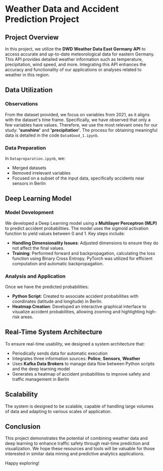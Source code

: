 # Weather Data and Accident Prediction Project

## Project Overview

In this project, we utilize the **DWD Weather Data East Germany API** to access accurate and up-to-date meteorological data for eastern Germany. This API provides detailed weather information such as temperature, precipitation, wind speed, and more. Integrating this API enhances the accuracy and functionality of our applications or analyses related to weather in this region.

## Data Utilization

### Observations
From the dataset provided, we focus on variables from 2021, as it aligns with the dataset's time frame. Specifically, we have observed that only a few variables have values. Therefore, we use the most relevant ones for our study: **'sunshine'** and **'precipitation'**. The process for obtaining meaningful data is detailed in the code `Data4Good_1.ipynb`.

### Data Preparation
In `Datapreparation.ipynb`, we:
- Merged datasets
- Removed irrelevant variables
- Focused on a subset of the input data, specifically accidents near sensors in Berlin

## Deep Learning Model

### Model Development
We developed a Deep Learning model using a **Multilayer Perceptron (MLP)** to predict accident probabilities. The model uses the sigmoid activation function to yield values between 0 and 1. Key steps include:

- **Handling Dimensionality Issues**: Adjusted dimensions to ensure they do not affect the final values.
- **Training**: Performed forward and backpropagation, calculating the loss function using Binary Cross Entropy. PyTorch was utilized for efficient computation and automatic backpropagation.

### Analysis and Application
Once we have the predicted probabilities:
- **Python Script**: Created to associate accident probabilities with coordinates (latitude and longitude) in Berlin.
- **Heatmap Creation**: Developed an interactive graphical interface to visualize accident probabilities, allowing zooming and highlighting high-risk areas.

## Real-Time System Architecture

To ensure real-time usability, we designed a system architecture that:
- Periodically sends data for automatic execution
- Integrates three information sources: **Police**, **Sensors**, **Weather**
- Uses **Kafka Data Brokers** to manage data flow between Python scripts and the deep learning model
- Generates a heatmap of accident probabilities to improve safety and traffic management in Berlin

## Scalability
The system is designed to be scalable, capable of handling large volumes of data and adapting to various scales of application.

## Conclusion
This project demonstrates the potential of combining weather data and deep learning to enhance traffic safety through real-time prediction and visualization. We hope these resources and tools will be valuable for those interested in similar data mining and predictive analytics applications.

Happy exploring!

